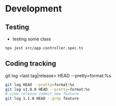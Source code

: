 # Development

## Testing

- testing some class

```bash
npx jest src/app.controller.spec.ts
```

## Coding tracking
git log <last tag|release> HEAD --pretty=format:%s
```bash
git log HEAD --pretty=format:%s
git log v1.0.0 HEAD --pretty=format:%s
# view release commit new feature
git log 1.1.0 HEAD --grep feature
```